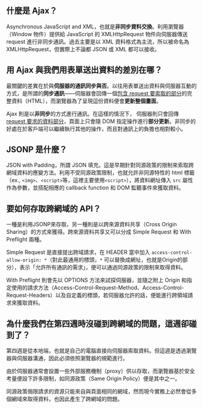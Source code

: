 ## 什麼是 Ajax？

Asynchronous JavaScript and XML，也就是**非同步資料交換**。利用瀏覽器（Window 物件）提供給 JavaScript 的 XMLHttpRequest 物件向伺服器傳送 request 進行非同步通訊。過去主要是以 XML 資料格式為主流，所以被命名為 XMLHttpRequest，但實際上不論都 JSON 或 XML 都可以接收。

## 用 Ajax 與我們用表單送出資料的差別在哪？

最關鍵的差異在於與**伺服器的通訊同步與否**。以往用表單送出資料與伺服器互動的方式，是所謂的**同步通訊**——伺服器會回傳一個<u>包含 request 要索取的部分</u>的完整資料（HTML），而瀏覽器為了呈現這份資料便會**更新整個畫面**。

Ajax 則是以**非同步**的方式進行通訊。在這樣的情況下， 伺服器則只會回傳 <u>request 要求的資料部分</u>，頁面上只會隨 DOM 指定操作進行**部分更新**。非同步的好處在於客戶端可以繼續執行其他的操作，而且對通訊上的負擔也相對較小。

## JSONP 是什麼？

JSON with Padding，所謂 JSON 填充。這是早期針對同源政策的限制來索取跨網域資料的應變方法。利用不受同源政策限制，也就允許非同源特性的 html 標籤（ex., `<img>`、`<script>`等，這裡主要使用`<script>`），將資料網址傳入 `src` 屬性作為參數，並搭配相應的 callback function 和 DOM 監聽事件來獲取資料。

## 要如何存取跨網域的 API？

一種是利用JSONP來存取，另一種則是以跨來源資料共享（Cross Origin Sharing）的方式來獲得。跨來源資料共享又可以分成 Simple Request 和 With Preflight 兩種。

Simple Request 是直接提出跨域請求，在 HEADER 當中加入 `access-control-allow-origin: *`（對此最通用的標頭，`*` 可以替換成網址，也就是Origin的部分），表示「允許所有通訊的需求」，便可以通過同源政策的限制來取得資料。

With Preflight 則會先以 OPTIONS 方法來試探伺服器，並隨之附上 Origin 和指定使用的請求方法（Access-Control-Request-Method、Access-Control-Request-Headers）以及自定義的標頭，若伺服器允許的話，便能進行跨領域請求來獲取資料。


## 為什麼我們在第四週時沒碰到跨網域的問題，這週卻碰到了？

第四週是從本地端，也就是自己的電腦直接向伺服器索取資料。但這週是透過瀏覽器與伺服器溝通，因此必須依照瀏覽器的規範進行。

由於伺服器通常會設置一些外部服務機制（proxy）供以存取，而瀏覽器基於安全考量便設下許多限制，如同源政策（Same Origin Policy）便是其中之一。

同源政策侷限請求的資源只能來自與頁面相同的網域，然而現今實務上必然會從多個網域來取得資料，也因此產生了跨網域的問題。

